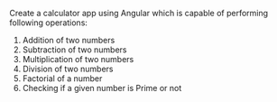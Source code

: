 Create a calculator app using Angular which is capable of performing following operations:

1. Addition of two numbers
2. Subtraction of two numbers
3. Multiplication of two numbers
4. Division of two numbers
5. Factorial of a number
6. Checking if a given number is Prime or not
